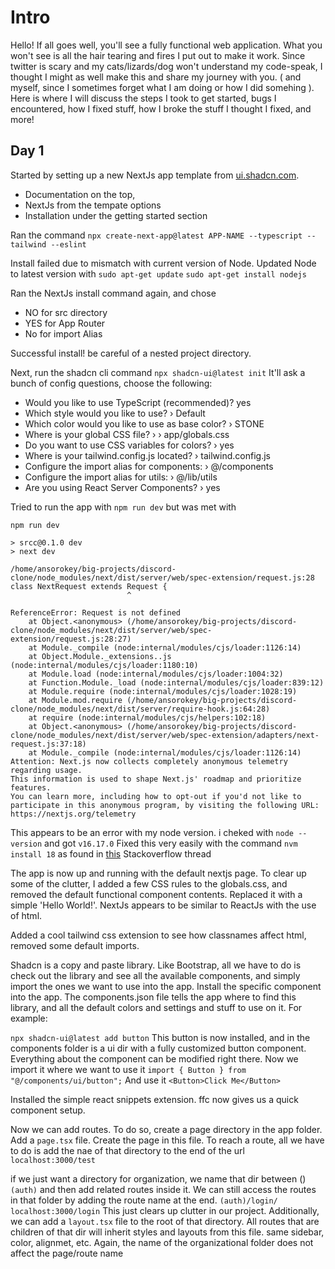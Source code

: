 # Intro
Hello! If all goes well, you'll see a fully functional web application.
What you won't see is all the hair tearing and fires I put out to make it work. Since twitter is scary and my cats/lizards/dog won't understand my code-speak, I thought I might as well make this and share my journey with you. ( and myself, since I sometimes forget what I am doing or how I did somehing ). Here is where I will discuss the steps I took to get started, bugs I encountered, how I fixed stuff, how I broke the stuff I thought I fixed, and more!

## Day 1
Started by setting up a new NextJs app template from [ui.shadcn.com](ui.shadcn.com).

- Documentation on the top,
- NextJs from the tempate options
- Installation under the getting started section

Ran the command
`npx create-next-app@latest APP-NAME --typescript --tailwind --eslint`

Install failed due to mismatch with current version of Node. Updated Node to latest version with
`sudo apt-get update`
`sudo apt-get install nodejs`

Ran the NextJs install command again, and chose
- NO for src directory
- YES for App Router
- No for import Alias

Successful install! be careful of a nested project directory.

Next, run the shadcn cli command
`npx shadcn-ui@latest init`
It'll ask a bunch of config questions, choose the following:
- Would you like to use TypeScript (recommended)? yes
- Which style would you like to use? › Default
- Which color would you like to use as base color? › STONE
- Where is your global CSS file? › › app/globals.css
- Do you want to use CSS variables for colors? › yes
- Where is your tailwind.config.js located? › tailwind.config.js
- Configure the import alias for components: › @/components
- Configure the import alias for utils: › @/lib/utils
- Are you using React Server Components? › yes

Tried to run the app with `npm run dev` but was met with
```
npm run dev

> srcc@0.1.0 dev
> next dev

/home/ansorokey/big-projects/discord-clone/node_modules/next/dist/server/web/spec-extension/request.js:28
class NextRequest extends Request {
                          ^

ReferenceError: Request is not defined
    at Object.<anonymous> (/home/ansorokey/big-projects/discord-clone/node_modules/next/dist/server/web/spec-extension/request.js:28:27)
    at Module._compile (node:internal/modules/cjs/loader:1126:14)
    at Object.Module._extensions..js (node:internal/modules/cjs/loader:1180:10)
    at Module.load (node:internal/modules/cjs/loader:1004:32)
    at Function.Module._load (node:internal/modules/cjs/loader:839:12)
    at Module.require (node:internal/modules/cjs/loader:1028:19)
    at Module.mod.require (/home/ansorokey/big-projects/discord-clone/node_modules/next/dist/server/require-hook.js:64:28)
    at require (node:internal/modules/cjs/helpers:102:18)
    at Object.<anonymous> (/home/ansorokey/big-projects/discord-clone/node_modules/next/dist/server/web/spec-extension/adapters/next-request.js:37:18)
    at Module._compile (node:internal/modules/cjs/loader:1126:14)
Attention: Next.js now collects completely anonymous telemetry regarding usage.
This information is used to shape Next.js' roadmap and prioritize features.
You can learn more, including how to opt-out if you'd not like to participate in this anonymous program, by visiting the following URL:
https://nextjs.org/telemetry
```

This appears to be an error with my node version. i cheked with
`node --version` and got `v16.17.0`
Fixed this very easily with the command `nvm install 18` as found in [this](https://stackoverflow.com/questions/77383943/nextjs-referenceerror-request-is-not-defined-reading-old-version-of-node-s) Stackoverflow thread

The app is now up and running with the default nextjs page. To clear up some of the clutter, I added a few CSS rules to the globals.css, and removed the default functional component contents. Replaced it with a simple 'Hello World!'. NextJs appears to be similar to ReactJs with the use of html.

Added a cool tailwind css extension to see how classnames affect html, removed some default imports.

Shadcn is a copy and paste library. Like Bootstrap, all we have to do is check out the library and see all the available components, and simply import the ones we want to use into the app. Install the specific component into the app. The components.json file tells the app where to find this library, and all the default colors and settings and stuff to use on it. For example:

`npx shadcn-ui@latest add button`
This button is now installed, and in the components folder is a ui dir with a fully customized button component. Everything about the component can be modified right there. Now we import it where we want to use it
`import { Button } from "@/components/ui/button";`
And use it
`<Button>Click Me</Button>`

Installed the simple react snippets extension. ffc now gives us a quick component setup.

Now we can add routes. To do so, create a page directory in the app folder. Add a `page.tsx` file. Create the page in this file.
To reach a route, all we have to do is add the nae of that directory to the end of the url
`localhost:3000/test`

if we just want a directory for organization, we name that dir between ()
`(auth)` and then add related routes inside it. We can still access the routes in that folder by adding the route name at the end.
`(auth)/login/`
`localhost:3000/login`
This just clears up clutter in our project.
Additionally, we can add a `layout.tsx` file to the root of that directory. All routes that are children of that dir will inherit styles and layouts from this file. same sidebar, color, alignmet, etc. Again, the name of the organizational folder does not affect the page/route name
